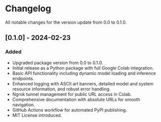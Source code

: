 # Changelog

All notable changes for the version update from 0.0 to 0.1.0.

## [0.1.0] - 2024-02-23

### Added

- Upgraded package version from 0.0 to 0.1.0.
- Initial release as a Python package with full Google Colab integration.
- Basic API functionality including dynamic model loading and inference endpoints.
- Enhanced logging with ASCII art banners, detailed model and system resource information, and robust error handling.
- Ngrok tunnel management for public URL access in Colab.
- Comprehensive documentation with absolute URLs for smooth navigation.
- GitHub Actions workflow for automated PyPI publishing.
- MIT License introduced.
